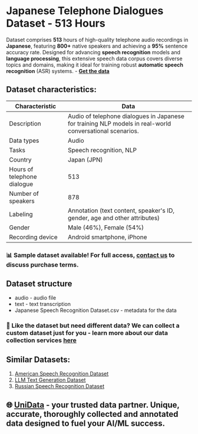 # Japanese Telephone Dialogues Dataset - 513 Hours
Dataset comprises **513** hours of high-quality telephone audio recordings in **Japanese**, featuring **800+** native speakers and achieving a **95%** sentence accuracy rate. Designed for advancing **speech recognition** models and **language processing**, this extensive speech data corpus covers diverse topics and domains, making it ideal for training robust **automatic speech recognition** (ASR) systems. - **[Get the data](https://unidata.pro/datasets/japanese-speech-recognition-dataset/?utm_source=github-nlp&utm_medium=referral&utm_campaign=japanese-speech-recognition-dataset)**
## Dataset characteristics:
| Characteristic               | Data                                                                 |
|------------------------------|----------------------------------------------------------------------|
| Description                  | 	Audio of telephone dialogues in Japanese for training NLP models in real-world conversational scenarios. |
| Data types                   | Audio                                                               |
| Tasks                        | Speech recognition, NLP                                             |
| Country                      | Japan (JPN)                                                         |
| Hours of telephone dialogue  | 513                                                                 |
| Number of speakers           | 878                                                                 |
| Labeling                     | Annotation (text content, speaker's ID, gender, age and other attributes) |
| Gender                       | Male (46%), Female (54%)                                            |
| Recording device             | Android smartphone, iPhone                                                         |
### 📊 Sample dataset available! For full access, [contact us](https://unidata.pro/datasets/japanese-speech-recognition-dataset/?utm_source=github-nlp&utm_medium=referral&utm_campaign=japanese-speech-recognition-dataset) to discuss purchase terms.
## Dataset structure
- audio - audio file
- text - text transcription  
- Japanese Speech Recognition Dataset.csv - metadata for the data

### 🧩 Like the dataset but need different data? We can collect a custom dataset just for you - learn more about our data collection services [here](https://unidata.pro/datasets/japanese-speech-recognition-dataset/?utm_source=github-nlp&utm_medium=referral&utm_campaign=japanese-speech-recognition-dataset)

## Similar Datasets:
1. [American Speech Recognition Dataset](https://unidata.pro/datasets/american-speech-recognition-dataset/?utm_source=github-nlp&utm_medium=referral&utm_campaign=japanese-speech-recognition-dataset)
2. [LLM Text Generation Dataset](https://unidata.pro/datasets/llm-text-generation/?utm_source=github-nlp&utm_medium=referral&utm_campaign=japanese-speech-recognition-dataset)
3. [Russian Speech Recognition Dataset](https://unidata.pro/datasets/russian-speech-recognition-dataset/?utm_source=github-nlp&utm_medium=referral&utm_campaign=japanese-speech-recognition-dataset)

## 🌐 [UniData](https://unidata.pro/datasets/japanese-speech-recognition-dataset/?utm_source=github-nlp&utm_medium=referral&utm_campaign=japanese-speech-recognition-dataset) - your trusted data partner. Unique, accurate, thoroughly collected and annotated data designed to fuel your AI/ML success.
